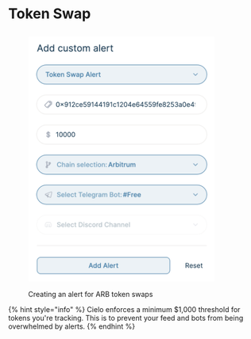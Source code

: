 # Token Swap

##

<figure><img src="../.gitbook/assets/Screenshot 2024-03-27 at 19.23.13.png" alt="" width="375"><figcaption><p>Creating an alert for ARB token swaps</p></figcaption></figure>



{% hint style="info" %}
Cielo enforces a minimum $1,000 threshold for tokens you're tracking. This is to prevent your feed and bots from being overwhelmed by alerts.
{% endhint %}
